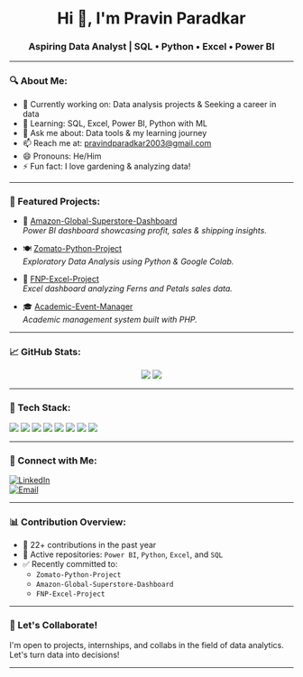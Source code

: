 <h1 align="center">Hi 👋, I'm Pravin Paradkar</h1>
<h3 align="center">Aspiring Data Analyst | SQL • Python • Excel • Power BI</h3>

---

### 🔍 About Me:
- 🔭 Currently working on: Data analysis projects & Seeking a career in data
- 🌱 Learning: SQL, Excel, Power BI, Python with ML
- 💬 Ask me about: Data tools & my learning journey
- 📫 Reach me at: pravindparadkar2003@gmail.com
- 😄 Pronouns: He/Him
- ⚡ Fun fact: I love gardening & analyzing data!

---

### 📌 Featured Projects:
- 🛒 [Amazon-Global-Superstore-Dashboard](https://github.com/paradkarpravin15/Amazon-Global-Superstore-Dashboard)  
  _Power BI dashboard showcasing profit, sales & shipping insights._

- 🍽️ [Zomato-Python-Project](https://github.com/paradkarpravin15/Zomato-Python-Project)  
  _Exploratory Data Analysis using Python & Google Colab._

- 💐 [FNP-Excel-Project](https://github.com/paradkarpravin15/FNP-Excel-Project)  
  _Excel dashboard analyzing Ferns and Petals sales data._

- 🎓 [Academic-Event-Manager](https://github.com/paradkarpravin15/Academic-Event-Manager)  
  _Academic management system built with PHP._

---

### 📈 GitHub Stats:
<p align="center">
  <img src="https://github-readme-stats.vercel.app/api?username=paradkarpravin15&show_icons=true&theme=radical" />
  <img src="https://github-readme-stats.vercel.app/api/top-langs/?username=paradkarpravin15&layout=compact&theme=radical" />
</p>

---

### 🧰 Tech Stack:
<p>
  <img src="https://img.shields.io/badge/SQL-316192?style=for-the-badge&logo=postgresql&logoColor=white"/>
  <img src="https://img.shields.io/badge/Python-3776AB?style=for-the-badge&logo=python&logoColor=white"/>
  <img src="https://img.shields.io/badge/Excel-217346?style=for-the-badge&logo=microsoft-excel&logoColor=white"/>
  <img src="https://img.shields.io/badge/Power BI-F2C811?style=for-the-badge&logo=powerbi&logoColor=black"/>
  <img src="https://img.shields.io/badge/HTML5-E34F26?style=for-the-badge&logo=html5&logoColor=white"/>
  <img src="https://img.shields.io/badge/CSS3-1572B6?style=for-the-badge&logo=css3&logoColor=white"/>
  <img src="https://img.shields.io/badge/Canva-00C4CC?style=for-the-badge&logo=canva&logoColor=white"/>
  <img src="https://img.shields.io/badge/Jupyter-F37626?style=for-the-badge&logo=jupyter&logoColor=white"/>
</p>

---

### 🔗 Connect with Me:
[![LinkedIn](https://img.shields.io/badge/LinkedIn-blue?style=for-the-badge&logo=linkedin)](https://www.linkedin.com/in/pravin-paradkar/)  
[![Email](https://img.shields.io/badge/Gmail-red?style=for-the-badge&logo=gmail)](mailto:pravindparadkar2003@gmail.com)

---

### 📊 Contribution Overview:
- 🔄 22+ contributions in the past year  
- 📂 Active repositories: `Power BI`, `Python`, `Excel`, and `SQL`  
- ✅ Recently committed to:  
  - `Zomato-Python-Project`  
  - `Amazon-Global-Superstore-Dashboard`  
  - `FNP-Excel-Project`

---

### 📣 Let's Collaborate!
I'm open to projects, internships, and collabs in the field of data analytics. Let's turn data into decisions!

---


